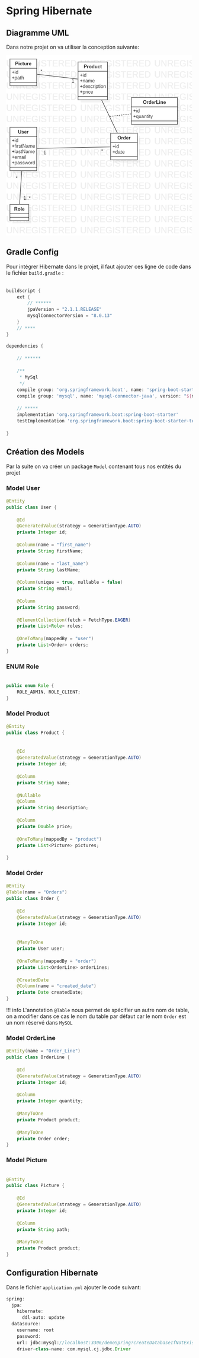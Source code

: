 # Spring Hibernate

## Diagramme UML

Dans notre projet on va utiliser la conception suivante:

![UML DIAGRAM](model_diagram.png)

## Gradle Config

Pour intégrer Hibernate dans le projet, 
il faut ajouter ces ligne de code dans le fichier `build.gradle` :

```groovy

buildscript {
	ext {
		// ******
		jpaVersion = "2.1.1.RELEASE"
		mysqlConnectorVersion = "8.0.13"
	}
	// ****
}
```

```groovy
dependencies {

	// ******

	/**
	 * MySql
	 */
	compile group: 'org.springframework.boot', name: 'spring-boot-starter-data-jpa', version: "${jpaVersion}"
	compile group: 'mysql', name: 'mysql-connector-java', version: "${mysqlConnectorVersion}"

    // *****
	implementation 'org.springframework.boot:spring-boot-starter'
	testImplementation 'org.springframework.boot:spring-boot-starter-test'

}

```

## Création des Models

Par la suite on va créer un package `Model` contenant tous nos entités du projet

### Model User

```java
@Entity
public class User {

    @Id
    @GeneratedValue(strategy = GenerationType.AUTO)
    private Integer id;

    @Column(name = "first_name")
    private String firstName;

    @Column(name = "last_name")
    private String lastName;

    @Column(unique = true, nullable = false)
    private String email;

    @Column
    private String password;

    @ElementCollection(fetch = FetchType.EAGER)
    private List<Role> roles;

    @OneToMany(mappedBy = "user")
    private List<Order> orders;
}


```

### ENUM Role

```java

public enum Role {
    ROLE_ADMIN, ROLE_CLIENT;
}

```

### Model Product

```java
@Entity
public class Product {


    @Id
    @GeneratedValue(strategy = GenerationType.AUTO)
    private Integer id;

    @Column
    private String name;

    @Nullable
    @Column
    private String description;

    @Column
    private Double price;

    @OneToMany(mappedBy = "product")
    private List<Picture> pictures;
    
}

```

### Model Order

```java
@Entity
@Table(name = "Orders")
public class Order {

    @Id
    @GeneratedValue(strategy = GenerationType.AUTO)
    private Integer id;


    @ManyToOne
    private User user;

    @OneToMany(mappedBy = "order")
    private List<OrderLine> orderLines;

    @CreatedDate
    @Column(name = "created_date")
    private Date createdDate;
}

```

!!! info
    L'annotation `@Table` nous permet de spécifier un autre nom de table, on a modifier dans ce cas le nom du table par défaut car le nom `Order` est un nom réservé dans `MySQL`


### Model OrderLine

```java
@Entity(name = "Order_Line")
public class OrderLine {

    @Id
    @GeneratedValue(strategy = GenerationType.AUTO)
    private Integer id;

    @Column
    private Integer quantity;

    @ManyToOne
    private Product product;

    @ManyToOne
    private Order order;
}
```

### Model Picture

```java

@Entity
public class Picture {

    @Id
    @GeneratedValue(strategy = GenerationType.AUTO)
    private Integer id;

    @Column
    private String path;

    @ManyToOne
    private Product product;
}
```

## Configuration Hibernate

Dans le fichier `application.yml` ajouter le code suivant:

```groovy
spring:
  jpa:
    hibernate:
      ddl-auto: update
  datasource:
    username: root
    password:
    url: jdbc:mysql://localhost:3306/demoSpring?createDatabaseIfNotExist=true&serverTimezone=UTC
    driver-class-name: com.mysql.cj.jdbc.Driver
```

